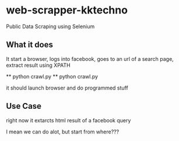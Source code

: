 # web-scrapper-kktechno
Public Data Scraping using Selenium

## What it does
It start a browser, logs into facebook, goes to an url of a search page, extract result using XPATH

** python crawl.py **
python crawl.py

it should launch browser and do programmed stuff

## Use Case
right now it extarcts html result of a facebook query

I mean we can do alot, but start from where???
